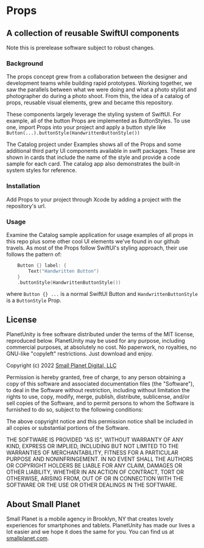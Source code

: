 # Props

## A collection of reusable SwiftUI components

Note this is prerelease software subject to robust changes.

### Background

The props concept grew from a collaboration between the designer and development teams while building rapid prototypes. Working together, we saw the parallels between what we were doing and what a photo stylist and photographer do during a photo shoot. From this, the idea of a catalog of props, reusable visual elements, grew and became this repository. 

These components largely leverage the styling system of SwiftUI. For example, all of the button Props are implemented as ButtonStyles. To use one, import Props into your project and apply a button style like `Button(...).buttonStyle(HandwrittenButtonStyle())`

The Catalog project under Examples shows all of the Props and some additional third party UI components available in swift packages. These are shown in cards that include the name of the style and provide a code sample for each card. The catalog app also demonstrates the built-in system styles for reference.

### Installation

Add Props to your project through Xcode by adding a project with the repository's url. 

### Usage

Examine the Catalog sample application for usage examples of all props in this repo plus some other cool UI elements we've found in our github travels. As most of the Props follow SwiftUI's styling approach, their use follows the pattern of:

```swift
    Button {} label: {
        Text("Handwritten Button")
    }
    .buttonStyle(HandwrittenButtonStyle())
```
where `Button {} ...` is a normal SwiftUI Button and `HandwrittenButtonStyle` is a `ButtonStyle` Prop.

## License

PlanetUnity is free software distributed under the terms of the MIT license, reproduced below. PlanetUnity may be used for any purpose, including commercial purposes, at absolutely no cost. No paperwork, no royalties, no GNU-like "copyleft" restrictions. Just download and enjoy.

Copyright (c) 2022 [Small Planet Digital, LLC](http://smallplanet.com)

Permission is hereby granted, free of charge, to any person obtaining a copy of this software and associated documentation files (the "Software"), to deal in the Software without restriction, including without limitation the rights to use, copy, modify, merge, publish, distribute, sublicense, and/or sell copies of the Software, and to permit persons to whom the Software is furnished to do so, subject to the following conditions:

The above copyright notice and this permission notice shall be included in all copies or substantial portions of the Software.

THE SOFTWARE IS PROVIDED "AS IS", WITHOUT WARRANTY OF ANY KIND, EXPRESS OR IMPLIED, INCLUDING BUT NOT LIMITED TO THE WARRANTIES OF MERCHANTABILITY, FITNESS FOR A PARTICULAR PURPOSE AND NONINFRINGEMENT. IN NO EVENT SHALL THE AUTHORS OR COPYRIGHT HOLDERS BE LIABLE FOR ANY CLAIM, DAMAGES OR OTHER LIABILITY, WHETHER IN AN ACTION OF CONTRACT, TORT OR OTHERWISE, ARISING FROM, OUT OF OR IN CONNECTION WITH THE SOFTWARE OR THE USE OR OTHER DEALINGS IN THE SOFTWARE.

## About Small Planet

Small Planet is a mobile agency in Brooklyn, NY that creates lovely experiences for smartphones and tablets. PlanetUnity has made our lives a lot easier and we hope it does the same for you. You can find us at [smallplanet.com](http://smallplanet.com). 

